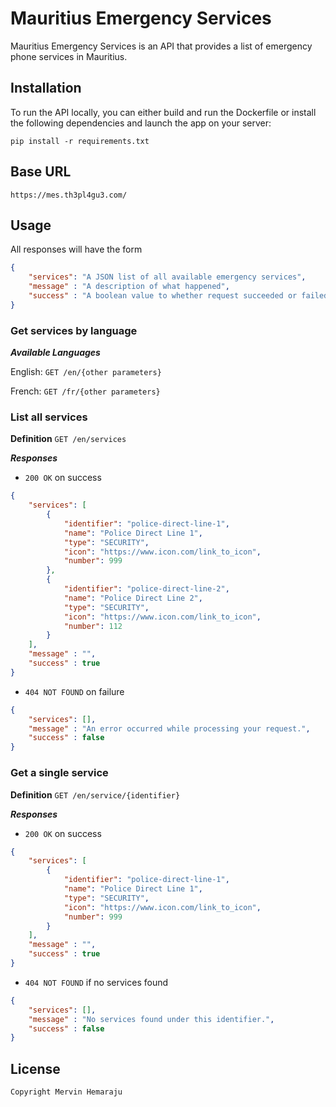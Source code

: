 # Mauritius Emergency Services

Mauritius Emergency Services is an API that provides a list of emergency phone services in Mauritius.

## Installation

To run the API locally, you can either build and run the Dockerfile or install the following dependencies and launch the app on your server:

`pip install -r requirements.txt`

## Base URL

`https://mes.th3pl4gu3.com/`

## Usage

All responses will have the form

```json
{
    "services": "A JSON list of all available emergency services",
    "message" : "A description of what happened",
    "success" : "A boolean value to whether request succeeded or failed"
}
```

### Get services by language

***Available Languages***

English: `GET /en/{other parameters}`

French: `GET /fr/{other parameters}`

### List all services

**Definition**
`GET /en/services`

***Responses***

- `200 OK` on success

```json
{
    "services": [
        {
            "identifier": "police-direct-line-1",
            "name": "Police Direct Line 1",
            "type": "SECURITY",
            "icon": "https://www.icon.com/link_to_icon",
            "number": 999
        },
        {
            "identifier": "police-direct-line-2",
            "name": "Police Direct Line 2",
            "type": "SECURITY",
            "icon": "https://www.icon.com/link_to_icon",
            "number": 112
        }
    ],
    "message" : "",
    "success" : true
}
```

- `404 NOT FOUND` on failure

```json
{
    "services": [],
    "message" : "An error occurred while processing your request.",
    "success" : false
}
```

### Get a single service

**Definition**
`GET /en/service/{identifier}`

***Responses***

- `200 OK` on success

```json
{
    "services": [
        {
            "identifier": "police-direct-line-1",
            "name": "Police Direct Line 1",
            "type": "SECURITY",
            "icon": "https://www.icon.com/link_to_icon",
            "number": 999
        }
    ],
    "message" : "",
    "success" : true
}
```

- `404 NOT FOUND` if no services found

```json
{
    "services": [],
    "message" : "No services found under this identifier.",
    "success" : false
}
```

## License

```
Copyright Mervin Hemaraju

```
